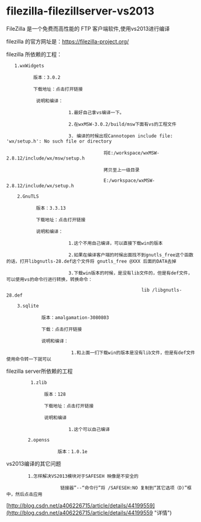 # filezilla-filezillserver-vs2013
FileZilla 是一个免费而高性能的 FTP 客户端软件,使用vs2013进行编译

filezilla 的官方网址是：https://filezilla-project.org/

filezilla 所依赖的工程：

       1.wxWidgets

              版本：3.0.2

              下载地址：点击打开链接

               说明和编译：

                           1.最好自己拿vs编译一下。

                           2.在wxMSW-3.0.2/build/msw下面有vs的工程文件

                           3. 编译的时候出现Cannotopen include file: 'wx/setup.h': No such file or directory

                                        将E:/workspace/wxMSW-2.8.12/include/wx/msw/setup.h

                                        拷贝至上一级目录

                                        E:/workspace/wxMSW-2.8.12/include/wx/setup.h

        2.GnuTLS

               版本：3.3.13

               下载地址：点击打开链接

               说明和编译：

                           1.这个不用自己编译，可以直接下载win的版本

                           2.如果在编译客户端的时候出面找不到gnutls_free这个函数的话，打开libgnutls-28.def这个文件将 gnutls_free @XXX 后面的DATA去掉

                           3.下载win版本的时候，是没有lib文件的，但是有def文件，可以使用vs的命令行进行转换，转换命令：

                                                      lib /libgnutls-28.def

        3.sqlite

                 版本：amalgamation-3080803

                 下载：点击打开链接

                 说明和编译：

                            1.和上面一们下载win的版本是没有lib文件，但是有def文件使用命令转一下就可以
filezilla server所依赖的工程

             1.zlib

                  版本：128

                  下载地址：点击打开链接

                  说明和编译

                           1.这个可以自己编译

            2.openss

                       版本：1.0.1e

vs2013编译的其它问题

            1.怎样解决VS2013模块对于SAFESEH 映像是不安全的

                        链接器”--“命令行”将 /SAFESEH:NO 复制到“其它选项（D)”框中，然后点击应用



[http://blog.csdn.net/a406226715/article/details/44199559](http://blog.csdn.net/a406226715/article/details/44199559 "详情")